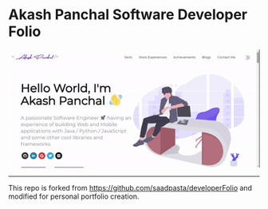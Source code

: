 # Akash Panchal Software Developer Folio

<p align="center">
  <kbd>
<img src="website-scroll.gif" width="960"></img>
  </kbd>
</p>

---

This repo is forked from https://github.com/saadpasta/developerFolio and modified for personal portfolio creation.
